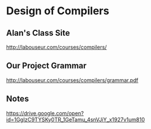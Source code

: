 # Design of Compilers
## Alan's Class Site
http://labouseur.com/courses/compilers/
## Our Project Grammar
http://labouseur.com/courses/compilers/grammar.pdf
## Notes
https://drive.google.com/open?id=1GgIzC9TYSKy0TR_1GeTamu_4snVJiY_x1927v1um810
